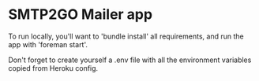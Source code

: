 # SMTP2GO Mailer app

To run locally, you'll want to 'bundle install' all requirements, and run the app with 'foreman start'.

Don't forget to create yourself a .env file with all the environment variables copied from Heroku config.
